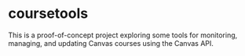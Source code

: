 # coursetools

This is a proof-of-concept project exploring some tools for monitoring, managing, and updating Canvas courses using the Canvas API.

